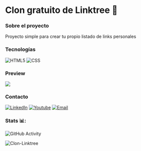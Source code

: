 <h1>Clon gratuito de Linktree 🚀</h1>

### Sobre el proyecto
Proyecto simple para crear tu propio listado de links personales

### Tecnologías
  ![HTML5](https://img.shields.io/badge/-HTML5-333333?style=flat&logo=HTML5)
  ![CSS](https://img.shields.io/badge/-CSS-333333?style=flat&logo=CSS3&logoColor=1572B6)

### Preview

<img src="https://i.imgur.com/IU7ojRh.png">

### Contacto
<a href="https://www.linkedin.com/in/dvezzoni/"><img alt="LinkedIn" src="https://img.shields.io/badge/LinkedIn-@dvezzoni-blue?style=flat-square&logo=linkedin"></a>
<a href="https://www.youtube.com/@QARMY-UC"><img alt="Youtube" src="https://img.shields.io/badge/Youtube-QARMY-blue?style=flat-square&logo=youtube"></a>
<a href="mailto:info@dvezzoni.com"><img alt="Email" src="https://img.shields.io/badge/Gmail-info@dvezzoni.com-blue?style=flat-square&logo=gmail"></a>  

### Stats 📊:
![GitHub Activity](https://github-readme-stats.vercel.app/api?username=dvezzoni&show_icons=true)
<p align="left"> <img src="https://komarev.com/ghpvc/?username=dvezzoni&label=Profile%20views&color=0e75b6&style=flat" alt="Clon-Linktree" /> </p>
